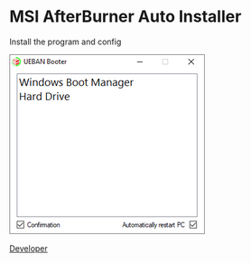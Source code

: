 # MSI AfterBurner Auto Installer

Install the program and config

![alt text](https://github.com/pa4H/UEBANBooter/blob/main/Proga.png)

[Developer](https://vk.com/pa4h1337)
